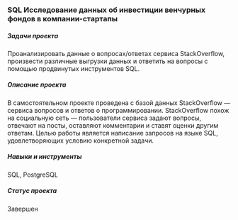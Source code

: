 ### SQL Исследование данных об инвестиции венчурных фондов в компании-стартапы
##### Задачи проекта
Проанализировать данные о вопросах/ответах сервиса StackOverflow, произвести различные выгрузки данных и ответить на вопросы с помощью продвинутых инструментов SQL.

##### Описание проекта 
В самостоятельном проекте проведена с базой данных StackOverflow — сервиса вопросов и ответов о программировании.
StackOverflow похож на социальную сеть — пользователи сервиса задают вопросы, отвечают на посты, оставляют комментарии и ставят оценки другим ответам.
Целью работы является написание запросов на языке SQL, удовлетворяющих условию конкретной задачи.

#####  Навыки и инструменты  
SQL, PostgreSQL

##### Статус проекта
Завершен



